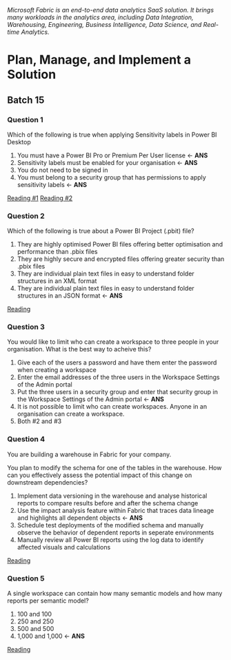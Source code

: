 _Microsoft Fabric is an end-to-end data analytics SaaS solution. It brings many workloads in the analytics area, including Data Integration, Warehousing, Engineering, Business Intelligence, Data Science, and Real-time Analytics._

# Plan, Manage, and Implement a Solution

## Batch 15

### Question 1

Which of the following is true when applying Sensitivity labels in Power BI Desktop

1. You must have a Power BI Pro or Premium Per User license <- **ANS**
2. Sensitivity labels must be enabled for your organisation  <- **ANS**
3. You do not need to be signed in
4. You must belong to a security group that has permissions to apply sensitivity labels  <- **ANS**

[Reading #1](https://learn.microsoft.com/en-us/fabric/get-started/apply-sensitivity-labels)
[Reading #2](https://learn.microsoft.com/en-us/power-bi/enterprise/service-security-sensitivity-label-overview)

### Question 2

Which of the following is true about a Power BI Project (.pbit) file?

1. They are highly optimised Power BI files offering better optimisation and performance than .pbix files
2. They are highly secure and encrypted files offering greater security than .pbix files
3. They are individual plain text files in easy to understand folder structures in an XML format
4. They are individual plain text files in easy to understand folder structures in an JSON format  <- **ANS**

[Reading](https://learn.microsoft.com/en-us/power-bi/developer/projects/projects-overview)

### Question 3

You would like to limit who can create a workspace to three people in your organisation. What is the best way to acheive this?

1. Give each of the users a password and have them enter the password when creating a workspace
2. Enter the email addresses of the three users in the Workspace Settings of the Admin portal
3. Put the three users in a security group and enter that security group in the Workspace Settings of the Admin portal  <- **ANS**
4. It is not possible to limit who can create workspaces. Anyone in an organisation can create a workspace.
5. Both #2 and #3

### Question 4

You are building a warehouse in Fabric for your company.

You plan to modify the schema for one of the tables in the warehouse. How can you effectively assess the potential impact of this change on downstream dependencies?

1. Implement data versioning in the warehouse and analyse historical reports to compare results before and after the schema change
2. Use the impact analysis feature within Fabric that traces data lineage and highlights all dependent objects <- **ANS**
3. Schedule test deployments of the modified schema and manually observe the behavior of dependent reports in seperate environments
4. Manually review all Power BI reports using the log data to identify affected visuals and calculations

[Reading](https://learn.microsoft.com/en-us/fabric/governance/lineage)

### Question 5

A single workspace can contain how many semantic models and how many reports per semantic model?

1. 100 and 100
2. 250 and 250
3. 500 and 500
4. 1,000 and 1,000 <- **ANS**

[Reading](https://learn.microsoft.com/en-us/power-bi/collaborate-share/service-new-workspaces)
